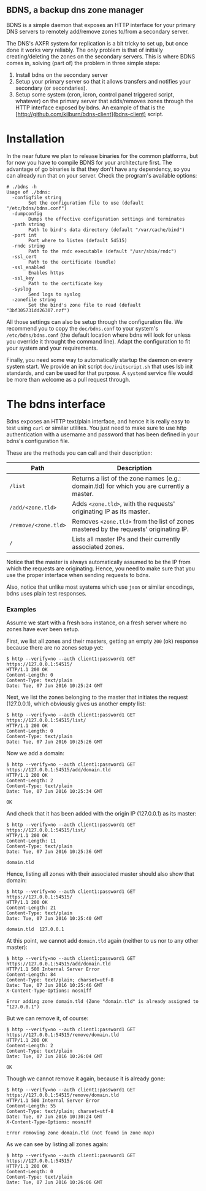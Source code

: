 BDNS, a backup dns zone manager
---------------------------------

BDNS is a simple daemon that exposes an HTTP interface for your primary DNS servers to remotely add/remove zones to/from a secondary server.

The DNS's AXFR system for replication is a bit tricky to set up, but once done it works very reliably. The only problem is that of initially creating/deleting the zones on the secondary servers. This is where BDNS comes in, solving (part of) the problem in three simple steps:

1. Install bdns on the secondary server
2. Setup your primary server so that it allows transfers and notifies your secondary (or secondaries).
3. Setup some system (cron, icron, control panel triggered script, whatever) on the primary server that adds/removes zones through the HTTP interface exposed by bdns. An example of that is the [http://github.com/kilburn/bdns-client](bdns-client) script.

Installation
============

In the near future we plan to release binaries for the common platforms, but for now you have to compile BDNS for your architecture first. The advantage of go binaries is that they don't have any dependency, so you can already run that on your server. Check the program's available options:

```
# ./bdns -h
Usage of ./bdns:
  -configfile string
    	Set the configuration file to use (default "/etc/bdns/bdns.conf")
  -dumpconfig
    	Dumps the effective configuration settings and terminates
  -path string
    	Path to bind's data directory (default "/var/cache/bind")
  -port int
    	Port where to listen (default 54515)
  -rndc string
    	Path to the rndc executable (default "/usr/sbin/rndc")
  -ssl_cert
    	Path to the certificate (bundle)
  -ssl_enabled
    	Enables https
  -ssl_key
    	Path to the certificate key
  -syslog
    	Send logs to syslog
  -zonefile string
    	Set the bind's zone file to read (default "3bf305731dd26307.nzf")
```

All those settings can also be setup through the configuration file. We recommend you to copy the `doc/bdns.conf` to your system's `/etc/bdns/bdns.conf` (the default location where bdns will look for unless you override it throught the command line). Adapt the configuration to fit your system and your requirements.

Finally, you need some way to automatically startup the daemon on every system start. We provide an init script `doc/initscript.sh` that uses lsb init standards, and can be used for that purpose. A `systemd` service file would be more than welcome as a pull request through.

The bdns interface
==================

Bdns exposes an HTTP text/plain interface, and hence it is really easy to test using `curl` or similar utilites. You just need to make sure to use http authentication with a username and password that has been defined in your bdns's configuration file.

These are the methods you can call and their description:

| Path                 | Description 
-----------------------|--------------
| `/list`              | Returns a list of the zone names (e.g.: domain.tld) for which you are currently a master.
| `/add/<zone.tld>`    | Adds `<zone.tld>`, with the requests' originating IP as its master.
| `/remove/<zone.tld>` | Removes `<zone.tld>` from the list of zones mastered by the requests' originating IP.
| `/`                  | Lists all master IPs and their currently associated zones.

Notice that the master is always automatically assumed to be the IP from which the requests are originating. Hence, you need to make sure that you use the proper interface when sending requests to bdns.

Also, notice that unlike most systems which use `json` or similar encodings, bdns uses plain test responses.

### Examples

Assume we start with a fresh `bdns` instance, on a fresh server where no zones have ever been setup. 

First, we list all zones and their masters, getting an empty `200` (ok) response because there are no zones setup yet:
```
$ http --verify=no --auth client1:password1 GET https://127.0.0.1:54515/
HTTP/1.1 200 OK
Content-Length: 0
Content-Type: text/plain
Date: Tue, 07 Jun 2016 10:25:24 GMT
```

Next, we list the zones belonging to the master that initiates the request (127.0.0.1), which obviously gives us another empty list:
```
$ http --verify=no --auth client1:password1 GET https://127.0.0.1:54515/list/
HTTP/1.1 200 OK
Content-Length: 0
Content-Type: text/plain
Date: Tue, 07 Jun 2016 10:25:26 GMT
```

Now we add a domain:
```
$ http --verify=no --auth client1:password1 GET https://127.0.0.1:54515/add/domain.tld
HTTP/1.1 200 OK
Content-Length: 2
Content-Type: text/plain
Date: Tue, 07 Jun 2016 10:25:34 GMT

OK
```

And check that it has been added with the origin IP (127.0.0.1) as its master:
```
$ http --verify=no --auth client1:password1 GET https://127.0.0.1:54515/list/
HTTP/1.1 200 OK
Content-Length: 11
Content-Type: text/plain
Date: Tue, 07 Jun 2016 10:25:36 GMT

domain.tld
```

Hence, listing all zones with their associated master should also show that domain:
```
$ http --verify=no --auth client1:password1 GET https://127.0.0.1:54515/
HTTP/1.1 200 OK
Content-Length: 21
Content-Type: text/plain
Date: Tue, 07 Jun 2016 10:25:40 GMT

domain.tld	127.0.0.1
```

At this point, we cannot add `domain.tld` again (neither to us nor to any other master):
```
$ http --verify=no --auth client1:password1 GET https://127.0.0.1:54515/add/domain.tld
HTTP/1.1 500 Internal Server Error
Content-Length: 84
Content-Type: text/plain; charset=utf-8
Date: Tue, 07 Jun 2016 10:25:46 GMT
X-Content-Type-Options: nosniff

Error adding zone domain.tld (Zone "domain.tld" is already assigned to "127.0.0.1")
```

But we can remove it, of course:
```
$ http --verify=no --auth client1:password1 GET https://127.0.0.1:54515/remove/domain.tld
HTTP/1.1 200 OK
Content-Length: 2
Content-Type: text/plain
Date: Tue, 07 Jun 2016 10:26:04 GMT

OK
```

Though we cannot remove it again, because it is already gone:
```
$ http --verify=no --auth client1:password1 GET https://127.0.0.1:54515/remove/domain.tld
HTTP/1.1 500 Internal Server Error
Content-Length: 55
Content-Type: text/plain; charset=utf-8
Date: Tue, 07 Jun 2016 10:30:24 GMT
X-Content-Type-Options: nosniff

Error removing zone domain.tld (not found in zone map)
```

As we can see by listing all zones again:
```
$ http --verify=no --auth client1:password1 GET https://127.0.0.1:54515/
HTTP/1.1 200 OK
Content-Length: 0
Content-Type: text/plain
Date: Tue, 07 Jun 2016 10:26:06 GMT
```

